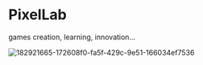 # PixelLab
games creation, learning, innovation...

![182921665-172608f0-fa5f-429c-9e51-166034ef7536](https://user-images.githubusercontent.com/812439/229378906-6178c15e-0bbf-41f6-9355-9fee1bf2ef59.jpg)



